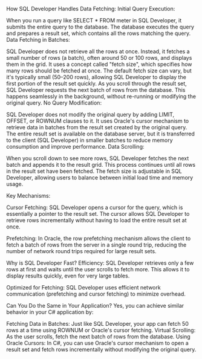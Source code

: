 How SQL Developer Handles Data Fetching:
Initial Query Execution:

When you run a query like SELECT * FROM meter in SQL Developer, it submits the entire query to the database.
The database executes the query and prepares a result set, which contains all the rows matching the query.
Data Fetching in Batches:

SQL Developer does not retrieve all the rows at once. Instead, it fetches a small number of rows (a batch), often around 50 or 100 rows, and displays them in the grid.
It uses a concept called "fetch size", which specifies how many rows should be fetched at once. The default fetch size can vary, but it's typically small (50–200 rows), allowing SQL Developer to display the first portion of the result set quickly.
As you scroll through the result set, SQL Developer requests the next batch of rows from the database. This happens seamlessly in the background, without re-running or modifying the original query.
No Query Modification:

SQL Developer does not modify the original query by adding LIMIT, OFFSET, or ROWNUM clauses to it. It uses Oracle's cursor mechanism to retrieve data in batches from the result set created by the original query.
The entire result set is available on the database server, but it is transferred to the client (SQL Developer) in smaller batches to reduce memory consumption and improve performance.
Data Scrolling:

When you scroll down to see more rows, SQL Developer fetches the next batch and appends it to the result grid. This process continues until all rows in the result set have been fetched.
The fetch size is adjustable in SQL Developer, allowing users to balance between initial load time and memory usage.

Key Mechanisms:

Cursor Fetching: SQL Developer opens a cursor for the query, which is essentially a pointer to the result set. The cursor allows SQL Developer to retrieve rows incrementally without having to load the entire result set at once.

Prefetching: In Oracle, the row prefetching mechanism allows the client to fetch a batch of rows from the server in a single round trip, reducing the number of network round trips required for large result sets.

Why is SQL Developer Fast?
Efficiency: SQL Developer retrieves only a few rows at first and waits until the user scrolls to fetch more. This allows it to display results quickly, even for very large tables.

Optimized for Fetching: SQL Developer uses efficient network communication (prefetching and cursor fetching) to minimize overhead.

Can You Do the Same in Your Application?
Yes, you can achieve similar behavior in your C# application by:

Fetching Data in Batches: Just like SQL Developer, your app can fetch 50 rows at a time using ROWNUM or Oracle's cursor fetching.
Virtual Scrolling: As the user scrolls, fetch the next batch of rows from the database.
Using Oracle Cursors: In C#, you can use Oracle's cursor mechanism to open a result set and fetch rows incrementally without modifying the original query.
